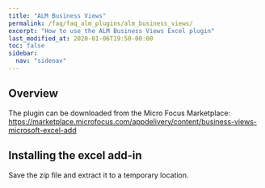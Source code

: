 ```yaml
---
title: "ALM Business Views"
permalink: /faq/faq_alm_plugins/alm_business_views/
excerpt: "How to use the ALM Business Views Excel plugin"
last_modified_at: 2020-01-06T19:50-00:00
toc: false
sidebar:
  nav: "sidenav"
---
```


## Overview

The plugin can be downloaded from the Micro Focus Marketplace:  
<https://marketplace.microfocus.com/appdelivery/content/business-views-microsoft-excel-add>



## Installing the excel add-in

Save the zip file and extract it to a temporary location.  
